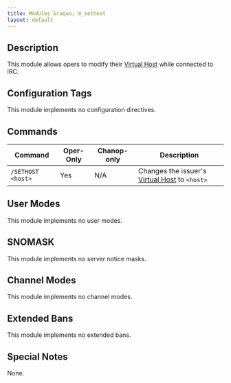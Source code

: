 ```yaml
---
title: Modules &raquo; m_sethost
layout: default
---
```


## Description

This module allows opers to modify their [Virtual Host](virtualhost.md) while connected to IRC. 

## Configuration Tags

This module implements no configuration directives.

## Commands

Command | Oper-Only | Chanop-only | Description
------- | --------- | ----------- | -----------
`/SETHOST <host>` | Yes | N/A | Changes the issuer's [Virtual Host](virtualhost.md) to `<host>`


## User Modes

This module implements no user modes.

## SNOMASK

This module implements no server notice masks.

## Channel Modes

This module implements no channel modes.

## Extended Bans

This module implements no extended bans.

## Special Notes

None.
